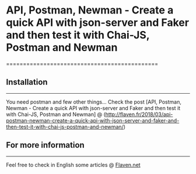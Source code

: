
# API, Postman, Newman - Create a quick API with json-server and Faker and then test it with Chai-JS, Postman and Newman
=============================================


## Installation
---------------------
You need postman and few other things... Check the post [API, Postman, Newman - Create a quick API with json-server and Faker and then test it with Chai-JS, Postman and Newman] @ (http://flaven.fr/2018/03/api-postman-newman-create-a-quick-api-with-json-server-and-faker-and-then-test-it-with-chai-js-postman-and-newman/)


## For more information
------------------------------------
Feel free to check in English some articles @
[Flaven.net](http://flaven.fr/)








